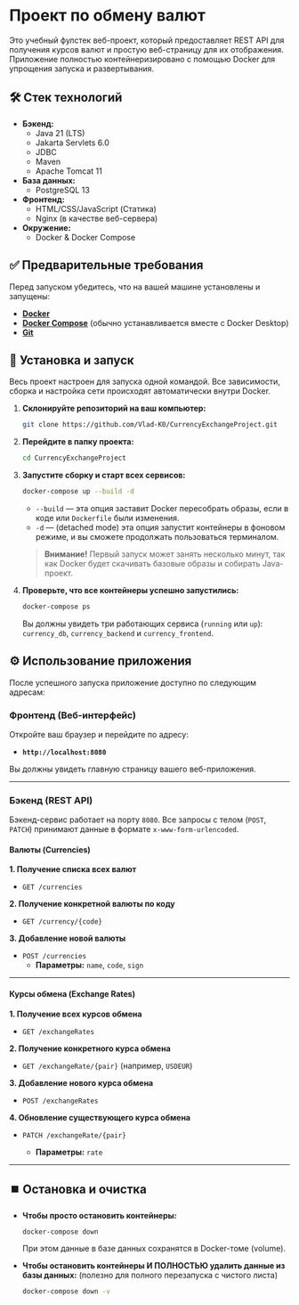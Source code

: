 # Проект по обмену валют

Это учебный фулстек веб-проект, который предоставляет REST API для получения курсов валют и простую веб-страницу для их отображения. Приложение полностью контейнеризировано с помощью Docker для упрощения запуска и развертывания.

## 🛠️ Стек технологий

* **Бэкенд:**
    * Java 21 (LTS)
    * Jakarta Servlets 6.0
    * JDBC
    * Maven
    * Apache Tomcat 11
* **База данных:**
    * PostgreSQL 13
* **Фронтенд:**
    * HTML/CSS/JavaScript (Статика)
    * Nginx (в качестве веб-сервера)
* **Окружение:**
    * Docker & Docker Compose

## ✅ Предварительные требования

Перед запуском убедитесь, что на вашей машине установлены и запущены:

* [**Docker**](https://www.docker.com/get-started)
* [**Docker Compose**](https://docs.docker.com/compose/install/) (обычно устанавливается вместе с Docker Desktop)
* [**Git**](https://git-scm.com/downloads)

## 🚀 Установка и запуск

Весь проект настроен для запуска одной командой. Все зависимости, сборка и настройка сети происходят автоматически внутри Docker.

1.  **Склонируйте репозиторий на ваш компьютер:**
    ```bash
    git clone https://github.com/Vlad-K0/CurrencyExchangeProject.git
    ```

2.  **Перейдите в папку проекта:**
    ```bash
    cd CurrencyExchangeProject
    ```

3.  **Запустите сборку и старт всех сервисов:**
    ```bash
    docker-compose up --build -d
    ```
    * `--build` — эта опция заставит Docker пересобрать образы, если в коде или `Dockerfile` были изменения.
    * `-d` — (detached mode) эта опция запустит контейнеры в фоновом режиме, и вы сможете продолжать пользоваться терминалом.

    > **Внимание!** Первый запуск может занять несколько минут, так как Docker будет скачивать базовые образы и собирать Java-проект.

4.  **Проверьте, что все контейнеры успешно запустились:**
    ```bash
    docker-compose ps
    ```
    Вы должны увидеть три работающих сервиса (`running` или `up`): `currency_db`, `currency_backend` и `currency_frontend`.

## ⚙️ Использование приложения

После успешного запуска приложение доступно по следующим адресам:

### Фронтенд (Веб-интерфейс)

Откройте ваш браузер и перейдите по адресу:
* **`http://localhost:8080`**

Вы должны увидеть главную страницу вашего веб-приложения.

---

### Бэкенд (REST API)

Бэкенд-сервис работает на порту `8080`. Все запросы с телом (`POST`, `PATCH`) принимают данные в формате `x-www-form-urlencoded`.

#### Валюты (Currencies)

**1. Получение списка всех валют**

* `GET /currencies`

**2. Получение конкретной валюты по коду**

* `GET /currency/{code}`

**3. Добавление новой валюты**

* `POST /currencies`
    * **Параметры:** `name`, `code`, `sign`
---
#### Курсы обмена (Exchange Rates)

**1. Получение всех курсов обмена**

* `GET /exchangeRates`

**2. Получение конкретного курса обмена**

* `GET /exchangeRate/{pair}` (например, `USDEUR`)

**3. Добавление нового курса обмена**

* `POST /exchangeRates`

**4. Обновление существующего курса обмена**

* `PATCH /exchangeRate/{pair}`

    * **Параметры:** `rate`

---

## ⏹️ Остановка и очистка

* **Чтобы просто остановить контейнеры:**
    ```bash
    docker-compose down
    ```
    При этом данные в базе данных сохранятся в Docker-томе (volume).

* **Чтобы остановить контейнеры И ПОЛНОСТЬЮ удалить данные из базы данных:**
    (полезно для полного перезапуска с чистого листа)
    ```bash
    docker-compose down -v
    ```
